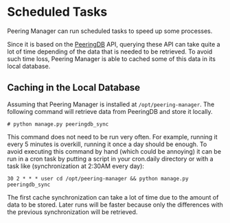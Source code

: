 # Scheduled Tasks

Peering Manager can run scheduled tasks to speed up some processes.

Since it is based on the [PeeringDB](https://www.peeringdb.com) API, querying
these API can take quite a lot of time depending of the data that is needed to
be retrieved. To avoid such time loss, Peering Manager is able to cached some
of this data in its local database.

## Caching in the Local Database

Assuming that Peering Manager is installed at `/opt/peering-manager`. The
following command will retrieve data from PeeringDB and store it locally.

```
# python manage.py peeringdb_sync
```

This command does not need to be run very often. For example, running it every
5 minutes is overkill, running it once a day should be enough. To avoid
executing this command by hand (which could be annoying) it can be run in a
cron task by putting a script in your cron.daily directory or with a task like
(synchronization at 2:30AM every day):

```
30 2 * * * user cd /opt/peering-manager && python manage.py peeringdb_sync
```

The first cache synchronization can take a lot of time due to the amount of
data to be stored. Later runs will be faster because only the differences with
the previous synchronization will be retrieved.
